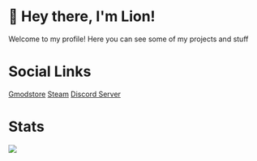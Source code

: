 # 👋 Hey there, I'm Lion!
Welcome to my profile! Here you can see some of my projects and stuff

# Social Links
[Gmodstore](https://www.gmodstore.com/users/lion)
[Steam](https://steamcommunity.com/id/LionDaDev/)
[Discord Server](https://discord.gg/4ED4dfeYGM)

# Stats
<img align="center" src="https://github-readme-stats.vercel.app/api?username=phixmeplease&theme=react&show_icons=true" />
